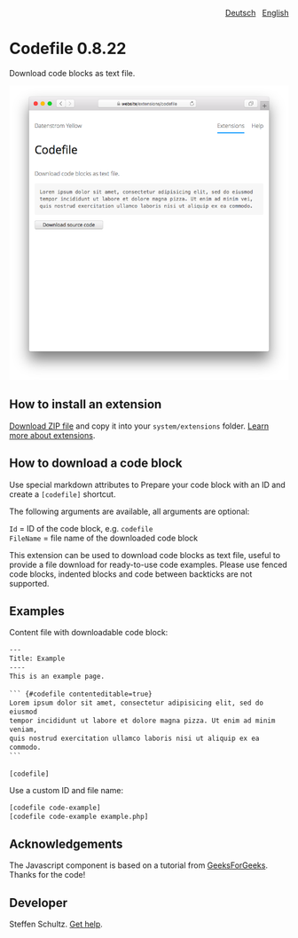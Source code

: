 <p align="right"><a href="README-de.md">Deutsch</a> &nbsp; <a href="README.md">English</a></p>

# Codefile 0.8.22

Download code blocks as text file.

<p align="center"><img src="codefile-screenshot.png?raw=true" alt="Screenshot"></p>

## How to install an extension

[Download ZIP file](https://github.com/schulle4u/yellow-extensions-schulle4u/raw/main/downloads/codefile.zip) and copy it into your `system/extensions` folder. [Learn more about extensions](https://github.com/annaesvensson/yellow-update).

## How to download a code block

Use special markdown attributes to Prepare your code block with an ID and create a `[codefile]` shortcut. 

The following arguments are available, all arguments are optional:
 
`Id` = ID of the code block, e.g. `codefile`  
`FileName` = file name of the downloaded code block  

This extension can be used to download code blocks as text file, useful to provide a file download for ready-to-use code examples. Please use fenced code blocks, indented blocks and code between backticks are not supported. 

## Examples

Content file with downloadable code block:

    ---
    Title: Example
    ----
    This is an example page. 
    
    ``` {#codefile contenteditable=true}
    Lorem ipsum dolor sit amet, consectetur adipisicing elit, sed do eiusmod 
    tempor incididunt ut labore et dolore magna pizza. Ut enim ad minim veniam, 
    quis nostrud exercitation ullamco laboris nisi ut aliquip ex ea commodo. 
    ```

    [codefile]

Use a custom ID and file name:

    [codefile code-example]
    [codefile code-example example.php]

## Acknowledgements

The Javascript component is based on a tutorial from [GeeksForGeeks](https://www.geeksforgeeks.org/how-to-trigger-a-file-download-when-clicking-an-html-button-or-javascript/). Thanks for the code!

## Developer

Steffen Schultz. [Get help](https://datenstrom.se/yellow/help/).

